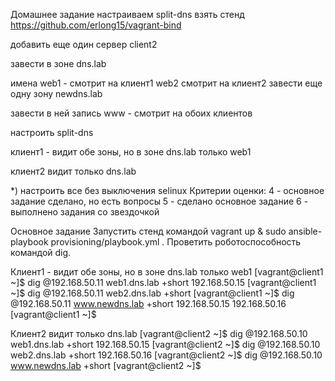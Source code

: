 Домашнее задание
настраиваем split-dns
взять стенд https://github.com/erlong15/vagrant-bind

добавить еще один сервер client2

завести в зоне dns.lab

имена
web1 - смотрит на клиент1
web2 смотрит на клиент2
завести еще одну зону newdns.lab

завести в ней запись www - смотрит на обоих клиентов

настроить split-dns

клиент1 - видит обе зоны, но в зоне dns.lab только web1

клиент2 видит только dns.lab

*) настроить все без выключения selinux Критерии оценки: 4 - основное задание сделано, но есть вопросы 5 - сделано основное задание 6 - выполнено задания со звездочкой

Основное задание
Запустить стенд командой vagrant up & sudo ansible-playbook provisioning/playbook.yml . 
Проветить роботоспособность командой dig.

Клиент1 - видит обе зоны, но в зоне dns.lab только web1
[vagrant@client1 ~]$ dig @192.168.50.11 web1.dns.lab +short
192.168.50.15
[vagrant@client1 ~]$ dig @192.168.50.11 web2.dns.lab +short
[vagrant@client1 ~]$ dig @192.168.50.11 www.newdns.lab +short
192.168.50.15
192.168.50.16
[vagrant@client1 ~]$ 

Клиент2 видит только dns.lab
[vagrant@client2 ~]$ dig @192.168.50.10 web1.dns.lab +short
192.168.50.15
[vagrant@client2 ~]$ dig @192.168.50.10 web2.dns.lab +short
192.168.50.16
[vagrant@client2 ~]$ dig @192.168.50.10 www.newdns.lab +short
[vagrant@client2 ~]$
